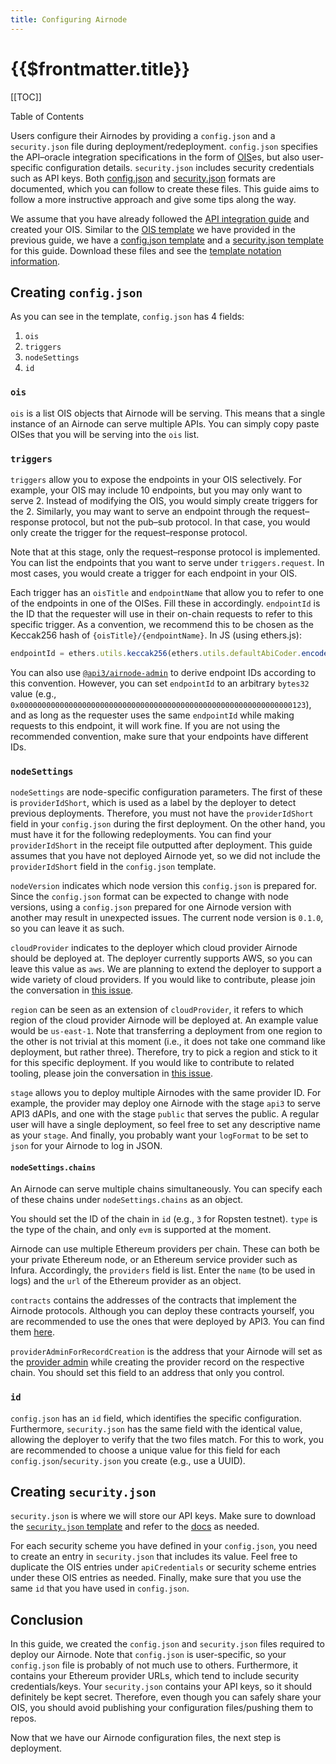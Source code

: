 ```yaml
---
title: Configuring Airnode
---
```


# {{$frontmatter.title}}

[[TOC]]

<Version selectedVersion="pre-alpha" />

<div class="toc-label">Table of Contents</div>

Users configure their Airnodes by providing a `config.json` and a `security.json` file during deployment/redeployment.
`config.json` specifies the API–oracle integration specifications in the form of [OIS](../../airnode/specifications/ois.md)es, but also user-specific configuration details.
`security.json` includes security credentials such as API keys.
Both [config.json](../../airnode/specifications/config-json.md) and [security.json](../../airnode/specifications/security-json.md) formats are documented, which you can follow to create these files.
This guide aims to follow a more instructive approach and give some tips along the way.

We assume that you have already followed the [API integration guide](api-integration.md) and created your OIS.
Similar to the [OIS template](../templates/ois-json.md) we have provided in the previous guide, we have a [config.json template](../templates/config-json.md) and a [security.json template](../templates/security-json.md) for this guide.
Download these files and see the [template notation information](api-integration.md#ois-template).

## Creating `config.json`

As you can see in the template, `config.json` has 4 fields:
1. `ois`
1. `triggers`
1. `nodeSettings`
1. `id`

### `ois`

`ois` is a list OIS objects that Airnode will be serving.
This means that a single instance of an Airnode can serve multiple APIs.
You can simply copy paste OISes that you will be serving into the `ois` list.

### `triggers`

`triggers` allow you to expose the endpoints in your OIS selectively.
For example, your OIS may include 10 endpoints, but you may only want to serve 2.
Instead of modifying the OIS, you would simply create triggers for the 2.
Similarly, you may want to serve an endpoint through the request–response protocol, but not the pub–sub protocol.
In that case, you would only create the trigger for the request–response protocol.

Note that at this stage, only the request–response protocol is implemented.
You can list the endpoints that you want to serve under `triggers.request`.
In most cases, you would create a trigger for each endpoint in your OIS.

Each trigger has an `oisTitle` and `endpointName` that allow you to refer to one of the endpoints in one of the OISes.
Fill these in accordingly.
`endpointId` is the ID that the requester will use in their on-chain requests to refer to this specific trigger.
As a convention, we recommend this to be chosen as the Keccak256 hash of `{oisTitle}/{endpointName}`.
In JS (using ethers.js):
```js
endpointId = ethers.utils.keccak256(ethers.utils.defaultAbiCoder.encode(['string'], [`${oisTitle}/${endpointName}`]));
```
You can also use [`@api3/airnode-admin`](https://github.com/api3dao/airnode/tree/pre-alpha/packages/admin#derive-endpoint-id) to derive endpoint IDs according to this convention.
However, you can set `endpointId` to an arbitrary `bytes32` value (e.g., `0x0000000000000000000000000000000000000000000000000000000000000123`), and as long as the requester uses the same `endpointId` while making requests to this endpoint, it will work fine.
If you are not using the recommended convention, make sure that your endpoints have different IDs.

### `nodeSettings`

`nodeSettings` are node-specific configuration parameters.
The first of these is `providerIdShort`, which is used as a label by the deployer to detect previous deployments.
Therefore, you must not have the `providerIdShort` field in your `config.json` during the first deployment.
On the other hand, you must have it for the following redeployments.
You can find your `providerIdShort` in the receipt file outputted after deployment.
This guide assumes that you have not deployed Airnode yet, so we did not include the `providerIdShort` field in the `config.json` template.

`nodeVersion` indicates which node version this `config.json` is prepared for.
Since the `config.json` format can be expected to change with node versions, using a `config.json` prepared for one Airnode version with another may result in unexpected issues.
The current node version is `0.1.0`, so you can leave it as such.

`cloudProvider` indicates to the deployer which cloud provider Airnode should be deployed at.
The deployer currently supports AWS, so you can leave this value as `aws`.
We are planning to extend the deployer to support a wide variety of cloud providers.
If you would like to contribute, please join the conversation in [this issue](https://github.com/api3dao/airnode/issues/154).

`region` can be seen as an extension of `cloudProvider`, it refers to which region of the cloud provider Airnode will be deployed at.
An example value would be `us-east-1`.
Note that transferring a deployment from one region to the other is not trivial at this moment (i.e., it does not take one command like deployment, but rather three).
Therefore, try to pick a region and stick to it for this specific deployment.
If you would like to contribute to related tooling, please join the conversation in [this issue](https://github.com/api3dao/airnode/issues/155).

`stage` allows you to deploy multiple Airnodes with the same provider ID.
For example, the provider may deploy one Airnode with the stage `api3` to serve API3 dAPIs, and one with the stage `public` that serves the public.
A regular user will have a single deployment, so feel free to set any descriptive name as your `stage`.
And finally, you probably want your `logFormat` to be set to `json` for your Airnode to log in JSON.

#### `nodeSettings.chains`

An Airnode can serve multiple chains simultaneously.
You can specify each of these chains under `nodeSettings.chains` as an object.

You should set the ID of the chain in `id` (e.g., `3` for Ropsten testnet).
`type` is the type of the chain, and only `evm` is supported at the moment.

Airnode can use multiple Ethereum providers per chain.
These can both be your private Ethereum node, or an Ethereum service provider such as Infura.
Accordingly, the `providers` field is list.
Enter the `name` (to be used in logs) and the `url` of the Ethereum provider as an object.

`contracts` contains the addresses of the contracts that implement the Airnode protocols.
Although you can deploy these contracts yourself, you are recommended to use the ones that were deployed by API3.
You can find them [here](https://github.com/api3dao/airnode/tree/pre-alpha/packages/protocol/deployments).

`providerAdminForRecordCreation` is the address that your Airnode will set as the [provider admin](../../protocols/request-response/provider.md#provideradmin) while creating the provider record on the respective chain.
You should set this field to an address that only you control.

### `id`

`config.json` has an `id` field, which identifies the specific configuration.
Furthermore, `security.json` has the same field with the identical value, allowing the deployer to verify that the two files match.
For this to work, you are recommended to choose a unique value for this field for each `config.json`/`security.json` you create (e.g., use a UUID).

## Creating `security.json`

`security.json` is where we will store our API keys.
Make sure to download the [`security.json` template](../templates/security-json.md) and refer to the [docs](../../airnode/specifications/security-json.md) as needed.

For each security scheme you have defined in your `config.json`, you need to create an entry in `security.json` that includes its value.
Feel free to duplicate the OIS entries under `apiCredentials` or security scheme entries under these OIS entries as needed.
Finally, make sure that you use the same `id` that you have used in `config.json`.

## Conclusion

In this guide, we created the `config.json` and `security.json` files required to deploy our Airnode.
Note that `config.json` is user-specific, so your `config.json` file is probably of not much use to others.
Furthermore, it contains your Ethereum provider URLs, which tend to include security credentials/keys.
Your `security.json` contains your API keys, so it should definitely be kept secret.
Therefore, even though you can safely share your OIS, you should avoid publishing your configuration files/pushing them to repos.

Now that we have our Airnode configuration files, the next step is deployment.
